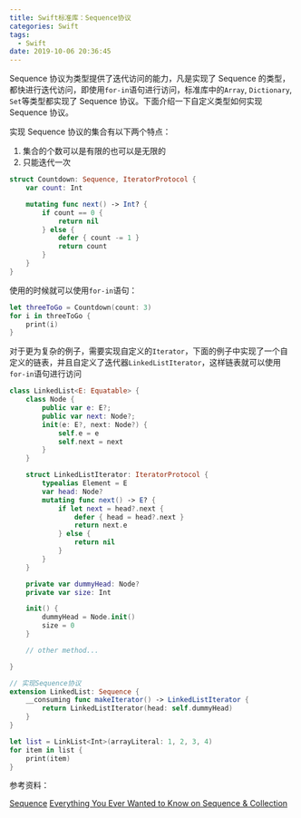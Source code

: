```yaml
---
title: Swift标准库：Sequence协议
categories: Swift
tags:
  - Swift
date: 2019-10-06 20:36:45
---
```


Sequence 协议为类型提供了迭代访问的能力，凡是实现了 Sequence 的类型，都快进行迭代访问，即使用`for-in`语句进行访问，标准库中的`Array`, `Dictionary`, `Set`等类型都实现了 Sequence 协议。下面介绍一下自定义类型如何实现 Sequence 协议。

实现 Sequence 协议的集合有以下两个特点：

1. 集合的个数可以是有限的也可以是无限的
2. 只能迭代一次

```swift
struct Countdown: Sequence, IteratorProtocol {
    var count: Int

    mutating func next() -> Int? {
        if count == 0 {
            return nil
        } else {
            defer { count -= 1 }
            return count
        }
    }
}
```

使用的时候就可以使用`for-in`语句：

```swift
let threeToGo = Countdown(count: 3)
for i in threeToGo {
    print(i)
}
```

对于更为复杂的例子，需要实现自定义的`Iterator`，下面的例子中实现了一个自定义的链表，并且自定义了迭代器`LinkedListIterator`，这样链表就可以使用`for-in`语句进行访问

```swift
class LinkedList<E: Equatable> {
    class Node {
        public var e: E?;
        public var next: Node?;
        init(e: E?, next: Node?) {
            self.e = e
            self.next = next
        }
    }

    struct LinkedListIterator: IteratorProtocol {
        typealias Element = E
        var head: Node?
        mutating func next() -> E? {
            if let next = head?.next {
                defer { head = head?.next }
                return next.e
            } else {
                return nil
            }
        }
    }

    private var dummyHead: Node?
    private var size: Int

    init() {
        dummyHead = Node.init()
        size = 0
    }

    // other method...

}

// 实现Sequence协议
extension LinkedList: Sequence {
    __consuming func makeIterator() -> LinkedListIterator {
        return LinkedListIterator(head: self.dummyHead)
    }
}

let list = LinkList<Int>(arrayLiteral: 1, 2, 3, 4)
for item in list {
    print(item)
}

```

参考资料：

[Sequence](https://developer.apple.com/documentation/swift/sequence)
[Everything You Ever Wanted to Know on Sequence & Collection](https://academy.realm.io/posts/try-swift-soroush-khanlou-sequence-collection/)
